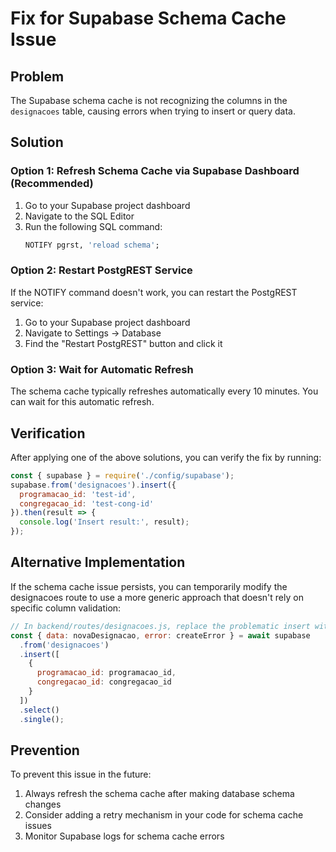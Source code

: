 # Fix for Supabase Schema Cache Issue

## Problem
The Supabase schema cache is not recognizing the columns in the `designacoes` table, causing errors when trying to insert or query data.

## Solution

### Option 1: Refresh Schema Cache via Supabase Dashboard (Recommended)

1. Go to your Supabase project dashboard
2. Navigate to the SQL Editor
3. Run the following SQL command:
   ```sql
   NOTIFY pgrst, 'reload schema';
   ```

### Option 2: Restart PostgREST Service

If the NOTIFY command doesn't work, you can restart the PostgREST service:

1. Go to your Supabase project dashboard
2. Navigate to Settings → Database
3. Find the "Restart PostgREST" button and click it

### Option 3: Wait for Automatic Refresh

The schema cache typically refreshes automatically every 10 minutes. You can wait for this automatic refresh.

## Verification

After applying one of the above solutions, you can verify the fix by running:

```javascript
const { supabase } = require('./config/supabase');
supabase.from('designacoes').insert({
  programacao_id: 'test-id',
  congregacao_id: 'test-cong-id'
}).then(result => {
  console.log('Insert result:', result);
});
```

## Alternative Implementation

If the schema cache issue persists, you can temporarily modify the designacoes route to use a more generic approach that doesn't rely on specific column validation:

```javascript
// In backend/routes/designacoes.js, replace the problematic insert with:
const { data: novaDesignacao, error: createError } = await supabase
  .from('designacoes')
  .insert([
    {
      programacao_id: programacao_id,
      congregacao_id: congregacao_id
    }
  ])
  .select()
  .single();
```

## Prevention

To prevent this issue in the future:
1. Always refresh the schema cache after making database schema changes
2. Consider adding a retry mechanism in your code for schema cache issues
3. Monitor Supabase logs for schema cache errors